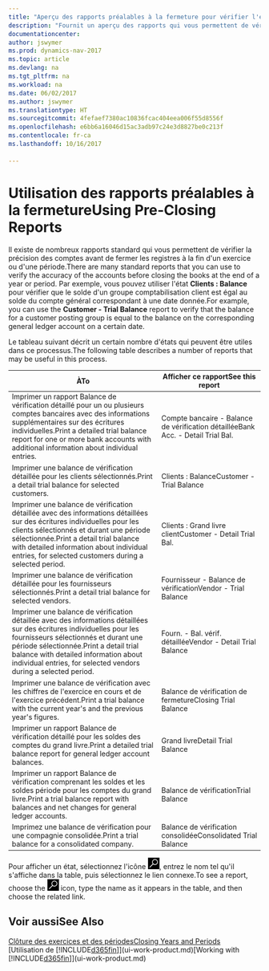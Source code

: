 ```yaml
---
title: "Aperçu des rapports préalables à la fermeture pour vérifier l'exactitude des comptes"
description: "Fournit un aperçu des rapports qui vous permettent de vérifier l'exactitude des comptes avant de fermer les registres à la fin d'un exercice ou d'une période."
documentationcenter: 
author: jswymer
ms.prod: dynamics-nav-2017
ms.topic: article
ms.devlang: na
ms.tgt_pltfrm: na
ms.workload: na
ms.date: 06/02/2017
ms.author: jswymer
ms.translationtype: HT
ms.sourcegitcommit: 4fefaef7380ac10836fcac404eea006f55d8556f
ms.openlocfilehash: e6bb6a16046d15ac3adb97c24e3d8827be0c213f
ms.contentlocale: fr-ca
ms.lasthandoff: 10/16/2017

---
```

# <a name="using-pre-closing-reports"></a><span data-ttu-id="040ad-103">Utilisation des rapports préalables à la fermeture</span><span class="sxs-lookup"><span data-stu-id="040ad-103">Using Pre-Closing Reports</span></span>
<span data-ttu-id="040ad-104">Il existe de nombreux rapports standard qui vous permettent de vérifier la précision des comptes avant de fermer les registres à la fin d'un exercice ou d'une période.</span><span class="sxs-lookup"><span data-stu-id="040ad-104">There are many standard reports that you can use to verify the accuracy of the accounts before closing the books at the end of a year or period.</span></span> <span data-ttu-id="040ad-105">Par exemple, vous pouvez utiliser l'état **Clients : Balance** pour vérifier que le solde d'un groupe comptabilisation client est égal au solde du compte général correspondant à une date donnée.</span><span class="sxs-lookup"><span data-stu-id="040ad-105">For example, you can use the **Customer - Trial Balance** report to verify that the balance for a customer posting group is equal to the balance on the corresponding general ledger account on a certain date.</span></span>

<span data-ttu-id="040ad-106">Le tableau suivant décrit un certain nombre d'états qui peuvent être utiles dans ce processus.</span><span class="sxs-lookup"><span data-stu-id="040ad-106">The following table describes a number of reports that may be useful in this process.</span></span>

| <span data-ttu-id="040ad-107">À</span><span class="sxs-lookup"><span data-stu-id="040ad-107">To</span></span> | <span data-ttu-id="040ad-108">Afficher ce rapport</span><span class="sxs-lookup"><span data-stu-id="040ad-108">See this report</span></span> |
| --- | --- |
| <span data-ttu-id="040ad-109">Imprimer un rapport Balance de vérification détaillé pour un ou plusieurs comptes bancaires avec des informations supplémentaires sur des écritures individuelles.</span><span class="sxs-lookup"><span data-stu-id="040ad-109">Print a detailed trial balance report for one or more bank accounts with additional information about individual entries.</span></span> |<span data-ttu-id="040ad-110">Compte bancaire - Balance de vérification détaillée</span><span class="sxs-lookup"><span data-stu-id="040ad-110">Bank Acc. - Detail Trial Bal.</span></span> |
| <span data-ttu-id="040ad-111">Imprimer une balance de vérification détaillée pour les clients sélectionnés.</span><span class="sxs-lookup"><span data-stu-id="040ad-111">Print a detail trial balance for selected customers.</span></span> |<span data-ttu-id="040ad-112">Clients : Balance</span><span class="sxs-lookup"><span data-stu-id="040ad-112">Customer - Trial Balance</span></span> |
| <span data-ttu-id="040ad-113">Imprimer une balance de vérification détaillée avec des informations détaillées sur des écritures individuelles pour les clients sélectionnés et durant une période sélectionnée.</span><span class="sxs-lookup"><span data-stu-id="040ad-113">Print a detail trial balance with detailed information about individual entries, for selected customers during a selected period.</span></span> |<span data-ttu-id="040ad-114">Clients : Grand livre client</span><span class="sxs-lookup"><span data-stu-id="040ad-114">Customer - Detail Trial Bal.</span></span> |
| <span data-ttu-id="040ad-115">Imprimer une balance de vérification détaillée pour les fournisseurs sélectionnés.</span><span class="sxs-lookup"><span data-stu-id="040ad-115">Print a detail trial balance for selected vendors.</span></span> |<span data-ttu-id="040ad-116">Fournisseur - Balance de vérification</span><span class="sxs-lookup"><span data-stu-id="040ad-116">Vendor - Trial Balance</span></span> |
| <span data-ttu-id="040ad-117">Imprimer une balance de vérification détaillée avec des informations détaillées sur des écritures individuelles pour les fournisseurs sélectionnés et durant une période sélectionnée.</span><span class="sxs-lookup"><span data-stu-id="040ad-117">Print a detail trial balance with detailed information about individual entries, for selected vendors during a selected period.</span></span> |<span data-ttu-id="040ad-118">Fourn. - Bal. vérif. détaillée</span><span class="sxs-lookup"><span data-stu-id="040ad-118">Vendor - Detail Trial Balance</span></span> |
| <span data-ttu-id="040ad-119">Imprimer une balance de vérification avec les chiffres de l'exercice en cours et de l'exercice précédent.</span><span class="sxs-lookup"><span data-stu-id="040ad-119">Print a trial balance with the current year's and the previous year's figures.</span></span> |<span data-ttu-id="040ad-120">Balance de vérification de fermeture</span><span class="sxs-lookup"><span data-stu-id="040ad-120">Closing Trial Balance</span></span> |
| <span data-ttu-id="040ad-121">Imprimer un rapport Balance de vérification détaillé pour les soldes des comptes du grand livre.</span><span class="sxs-lookup"><span data-stu-id="040ad-121">Print a detailed trial balance report for general ledger account balances.</span></span> |<span data-ttu-id="040ad-122">Grand livre</span><span class="sxs-lookup"><span data-stu-id="040ad-122">Detail Trial Balance</span></span> |
| <span data-ttu-id="040ad-123">Imprimer un rapport Balance de vérification comprenant les soldes et les soldes période pour les comptes du grand livre.</span><span class="sxs-lookup"><span data-stu-id="040ad-123">Print a trial balance report with balances and net changes for general ledger accounts.</span></span> |<span data-ttu-id="040ad-124">Balance de vérification</span><span class="sxs-lookup"><span data-stu-id="040ad-124">Trial Balance</span></span> |
| <span data-ttu-id="040ad-125">Imprimez une balance de vérification pour une compagnie consolidée.</span><span class="sxs-lookup"><span data-stu-id="040ad-125">Print a trial balance for a consolidated company.</span></span> |<span data-ttu-id="040ad-126">Balance de vérification consolidée</span><span class="sxs-lookup"><span data-stu-id="040ad-126">Consolidated Trial Balance</span></span> |

<span data-ttu-id="040ad-127">Pour afficher un état, sélectionnez l'icône ![Page ou état pour la recherche](media/ui-search/search_small.png "icône Page ou état pour la recherche"), entrez le nom tel qu'il s'affiche dans la table, puis sélectionnez le lien connexe.</span><span class="sxs-lookup"><span data-stu-id="040ad-127">To see a report, choose the ![Search for Page or Report](media/ui-search/search_small.png "Search for Page or Report icon") icon, type the name as it appears in the table, and then choose the related link.</span></span>

## <a name="see-also"></a><span data-ttu-id="040ad-128">Voir aussi</span><span class="sxs-lookup"><span data-stu-id="040ad-128">See Also</span></span>
[<span data-ttu-id="040ad-129">Clôture des exercices et des périodes</span><span class="sxs-lookup"><span data-stu-id="040ad-129">Closing Years and Periods</span></span>](year-close-years-periods.md)  
<span data-ttu-id="040ad-130">[Utilisation de [!INCLUDE[d365fin](includes/d365fin_md.md)]](ui-work-product.md)</span><span class="sxs-lookup"><span data-stu-id="040ad-130">[Working with [!INCLUDE[d365fin](includes/d365fin_md.md)]](ui-work-product.md)</span></span>


